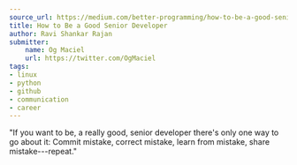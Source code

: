 ```yaml
---
source_url: https://medium.com/better-programming/how-to-be-a-good-senior-developer-958948e02ada
title: How to Be a Good Senior Developer
author: Ravi Shankar Rajan
submitter:
    name: Og Maciel
    url: https://twitter.com/OgMaciel
tags:
- linux
- python
- github
- communication
- career
---
```


"If you want to be, a really good, senior developer there's only one way to go about it: Commit mistake, correct mistake, learn from mistake, share mistake---repeat." 
